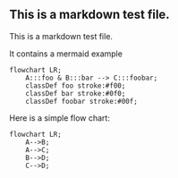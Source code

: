 ## This is a markdown test file.

This is a markdown test file.

It contains a mermaid example

```mermaid
flowchart LR;
    A:::foo & B:::bar --> C:::foobar;
    classDef foo stroke:#f00;
    classDef bar stroke:#0f0;
    classDef foobar stroke:#00f;
```

Here is a simple flow chart:

```mermaid
flowchart LR;
    A-->B;
    A-->C;
    B-->D;
    C-->D;
```

